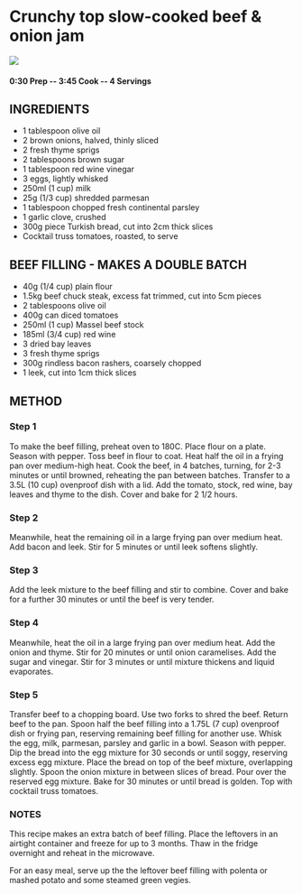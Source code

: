 # Crunchy top slow-cooked beef & onion jam
![](https://raw.githubusercontent.com/fuzzwah/recipes/images/pics/Crunchy_top_slow-cooked_beef_&_onion_jam.jpg)
#### 0:30 Prep -- 3:45 Cook -- 4 Servings
## INGREDIENTS
* 1 tablespoon olive oil
* 2 brown onions, halved, thinly sliced
* 2 fresh thyme sprigs
* 2 tablespoons brown sugar
* 1 tablespoon red wine vinegar
* 3 eggs, lightly whisked
* 250ml (1 cup) milk
* 25g (1/3 cup) shredded parmesan
* 1 tablespoon chopped fresh continental parsley
* 1 garlic clove, crushed
* 300g piece Turkish bread, cut into 2cm thick slices
* Cocktail truss tomatoes, roasted, to serve
## BEEF FILLING - MAKES A DOUBLE BATCH
* 40g (1/4 cup) plain flour
* 1.5kg beef chuck steak, excess fat trimmed, cut into 5cm pieces
* 2 tablespoons olive oil
* 400g can diced tomatoes
* 250ml (1 cup) Massel beef stock
* 185ml (3/4 cup) red wine
* 3 dried bay leaves
* 3 fresh thyme sprigs
* 300g rindless bacon rashers, coarsely chopped
* 1 leek, cut into 1cm thick slices
## METHOD
### Step 1
To make the beef filling, preheat oven to 180C. Place flour on a plate. Season with pepper. Toss beef in flour to coat. Heat half the oil in a frying pan over medium-high heat. Cook the beef, in 4 batches, turning, for 2-3 minutes or until browned, reheating the pan between batches. Transfer to a 3.5L (10 cup) ovenproof dish with a lid. Add the tomato, stock, red wine, bay leaves and thyme to the dish. Cover and bake for 2 1/2 hours.
### Step 2
Meanwhile, heat the remaining oil in a large frying pan over medium heat. Add bacon and leek. Stir for 5 minutes or until leek softens slightly.
### Step 3
Add the leek mixture to the beef filling and stir to combine. Cover and bake for a further 30 minutes or until the beef is very tender.
### Step 4
Meanwhile, heat the oil in a large frying pan over medium heat. Add the onion and thyme. Stir for 20 minutes or until onion caramelises. Add the sugar and vinegar. Stir for 3 minutes or until mixture thickens and liquid evaporates.
### Step 5
Transfer beef to a chopping board. Use two forks to shred the beef. Return beef to the pan. Spoon half the beef filling into a 1.75L (7 cup) ovenproof dish or frying pan, reserving remaining beef filling for another use. Whisk the egg, milk, parmesan, parsley and garlic in a bowl. Season with pepper. Dip the bread into the egg mixture for 30 seconds or until soggy, reserving excess egg mixture. Place the bread on top of the beef mixture, overlapping slightly. Spoon the onion mixture in between slices of bread. Pour over the reserved egg mixture. Bake for 30 minutes or until bread is golden. Top with cocktail truss tomatoes.
### NOTES
This recipe makes an extra batch of beef filling. Place the leftovers in an airtight container and freeze for up to 3 months. Thaw in the fridge overnight and reheat in the microwave.

For an easy meal, serve up the the leftover beef filling with polenta or mashed potato and some steamed green vegies.